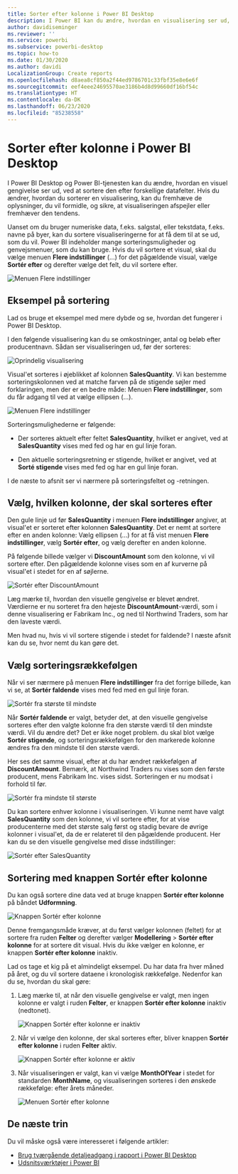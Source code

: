 ```yaml
---
title: Sorter efter kolonne i Power BI Desktop
description: I Power BI kan du ændre, hvordan en visualisering ser ud, ved at sortere den efter forskellige datafelter.
author: davidiseminger
ms.reviewer: ''
ms.service: powerbi
ms.subservice: powerbi-desktop
ms.topic: how-to
ms.date: 01/30/2020
ms.author: davidi
LocalizationGroup: Create reports
ms.openlocfilehash: d8aea8cf850a2f44ed9786701c33fbf35e8e6e6f
ms.sourcegitcommit: eef4eee24695570ae3186b4d8d99660df16bf54c
ms.translationtype: HT
ms.contentlocale: da-DK
ms.lasthandoff: 06/23/2020
ms.locfileid: "85238558"
---
```

# <a name="sort-by-column-in-power-bi-desktop"></a>Sorter efter kolonne i Power BI Desktop
I Power BI Desktop og Power BI-tjenesten kan du ændre, hvordan en visuel gengivelse ser ud, ved at sortere den efter forskellige datafelter. Hvis du ændrer, hvordan du sorterer en visualisering, kan du fremhæve de oplysninger, du vil formidle, og sikre, at visualiseringen afspejler eller fremhæver den tendens.

Uanset om du bruger numeriske data, f.eks. salgstal, eller tekstdata, f.eks. navne på byer, kan du sortere visualiseringerne for at få dem til at se ud, som du vil. Power BI indeholder mange sorteringsmuligheder og genvejsmenuer, som du kan bruge. Hvis du vil sortere et visual, skal du vælge menuen **Flere indstillinger** (...) for det pågældende visual, vælge **Sortér efter** og derefter vælge det felt, du vil sortere efter.

![Menuen Flere indstillinger](media/desktop-sort-by-column/sortbycolumn_2.png)

## <a name="sorting-example"></a>Eksempel på sortering
Lad os bruge et eksempel med mere dybde og se, hvordan det fungerer i Power BI Desktop.

I den følgende visualisering kan du se omkostninger, antal og beløb efter producentnavn. Sådan ser visualiseringen ud, før der sorteres:

![Oprindelig visualisering](media/desktop-sort-by-column/sortbycolumn_1.png)

Visual'et sorteres i øjeblikket af kolonnen **SalesQuantity**. Vi kan bestemme sorteringskolonnen ved at matche farven på de stigende søjler med forklaringen, men der er en bedre måde: Menuen **Flere indstillinger**, som du får adgang til ved at vælge ellipsen (...).

![Menuen Flere indstillinger](media/desktop-sort-by-column/sortbycolumn_2.png)

Sorteringsmulighederne er følgende:

* Der sorteres aktuelt efter feltet **SalesQuantity**, hvilket er angivet, ved at **SalesQuantity** vises med fed og har en gul linje foran. 

* Den aktuelle sorteringsretning er stigende, hvilket er angivet, ved at **Sorté stigende** vises med fed og har en gul linje foran.

I de næste to afsnit ser vi nærmere på sorteringsfeltet og -retningen.

## <a name="select-which-column-to-use-for-sorting"></a>Vælg, hvilken kolonne, der skal sorteres efter
Den gule linje ud før **SalesQuantity** i menuen **Flere indstillinger** angiver, at visual'et er sorteret efter kolonnen **SalesQuantity**. Det er nemt at sortere efter en anden kolonne: Vælg ellipsen (...) for at få vist menuen **Flere indstillinger**, vælg **Sortér efter**, og vælg derefter en anden kolonne.

På følgende billede vælger vi **DiscountAmount** som den kolonne, vi vil sortere efter. Den pågældende kolonne vises som en af kurverne på visual'et i stedet for en af søjlerne. 

![Sortér efter DiscountAmount](media/desktop-sort-by-column/sortbycolumn_3.png)

Læg mærke til, hvordan den visuelle gengivelse er blevet ændret. Værdierne er nu sorteret fra den højeste **DiscountAmount**-værdi, som i denne visualisering er Fabrikam Inc., og ned til Northwind Traders, som har den laveste værdi. 

Men hvad nu, hvis vi vil sortere stigende i stedet for faldende? I næste afsnit kan du se, hvor nemt du kan gøre det.

## <a name="select-the-sort-order"></a>Vælg sorteringsrækkefølgen
Når vi ser nærmere på menuen **Flere indstillinger** fra det forrige billede, kan vi se, at **Sortér faldende** vises med fed med en gul linje foran.

![Sortér fra største til mindste](media/desktop-sort-by-column/sortbycolumn_4.png)

Når **Sortér faldende** er valgt, betyder det, at den visuelle gengivelse sorteres efter den valgte kolonne fra den største værdi til den mindste værdi. Vil du ændre det? Det er ikke noget problem. du skal blot vælge **Sortér stigende**, og sorteringsrækkefølgen for den markerede kolonne ændres fra den mindste til den største værdi.

Her ses det samme visual, efter at du har ændret rækkefølgen af **DiscountAmount**. Bemærk, at Northwind Traders nu vises som den første producent, mens Fabrikam Inc. vises sidst. Sorteringen er nu modsat i forhold til før.

![Sortér fra mindste til største](media/desktop-sort-by-column/sortbycolumn_5.png)

Du kan sortere enhver kolonne i visualiseringen. Vi kunne nemt have valgt **SalesQuantity** som den kolonne, vi vil sortere efter, for at vise producenterne med det største salg først og stadig bevare de øvrige kolonner i visual'et, da de er relateret til den pågældende producent. Her kan du se den visuelle gengivelse med disse indstillinger:

![Sortér efter SalesQuantity](media/desktop-sort-by-column/sortbycolumn_6.png)

## <a name="sort-using-the-sort-by-column-button"></a>Sortering med knappen Sortér efter kolonne
Du kan også sortere dine data ved at bruge knappen **Sortér efter kolonne** på båndet **Udformning**.

![Knappen Sortér efter kolonne](media/desktop-sort-by-column/sortbycolumn_8.png)

Denne fremgangsmåde kræver, at du først vælger kolonnen (feltet) for at sortere fra ruden **Felter** og derefter vælger **Modellering** > **Sortér efter kolonne** for at sortere dit visual. Hvis du ikke vælger en kolonne, er knappen **Sortér efter kolonne** inaktiv.

Lad os tage et kig på et almindeligt eksempel. Du har data fra hver måned på året, og du vil sortere dataene i kronologisk rækkefølge. Nedenfor kan du se, hvordan du skal gøre:

1. Læg mærke til, at når den visuelle gengivelse er valgt, men ingen kolonne er valgt i ruden **Felter**, er knappen **Sortér efter kolonne** inaktiv (nedtonet).
   
   ![Knappen Sortér efter kolonne er inaktiv](media/desktop-sort-by-column/sortbycolumn_9.png)

2. Når vi vælge den kolonne, der skal sorteres efter, bliver knappen **Sortér efter kolonne** i ruden **Felter** aktiv.
   
   ![Knappen Sortér efter kolonne er aktiv](media/desktop-sort-by-column/sortbycolumn_10.png)
3. Når visualiseringen er valgt, kan vi vælge **MonthOfYear** i stedet for standarden **MonthName**, og visualiseringen sorteres i den ønskede rækkefølge: efter årets måneder.
   
   ![Menuen Sortér efter kolonne](media/desktop-sort-by-column/sortbycolumn_11.png)


<!---
This functionality is no longer active. Jan 2020

## Getting back to default column for sorting
You can sort by any column you'd like, but there may be times when you want the visual to return to its default sorting column. No problem. For a visual that has a sort column selected, open the **More options** menu and select that column again, and the visualization returns to its default sort column.

For example, here's our previous chart:

![Initial visualization](media/desktop-sort-by-column/sortbycolumn_6.png)

When we go back to the menu and select **SalesQuantity** again, the visual defaults to being ordered alphabetically by **Manufacturer**, as shown in the following image.

![Default sort order](media/desktop-sort-by-column/sortbycolumn_7.png)

With so many options for sorting your visuals, creating just the chart or image you want is easy.
--->

## <a name="next-steps"></a>De næste trin

Du vil måske også være interesseret i følgende artikler:

* [Brug tværgående detaljeadgang i rapport i Power BI Desktop](desktop-cross-report-drill-through.md)
* [Udsnitsværktøjer i Power BI](../visuals/power-bi-visualization-slicers.md)
